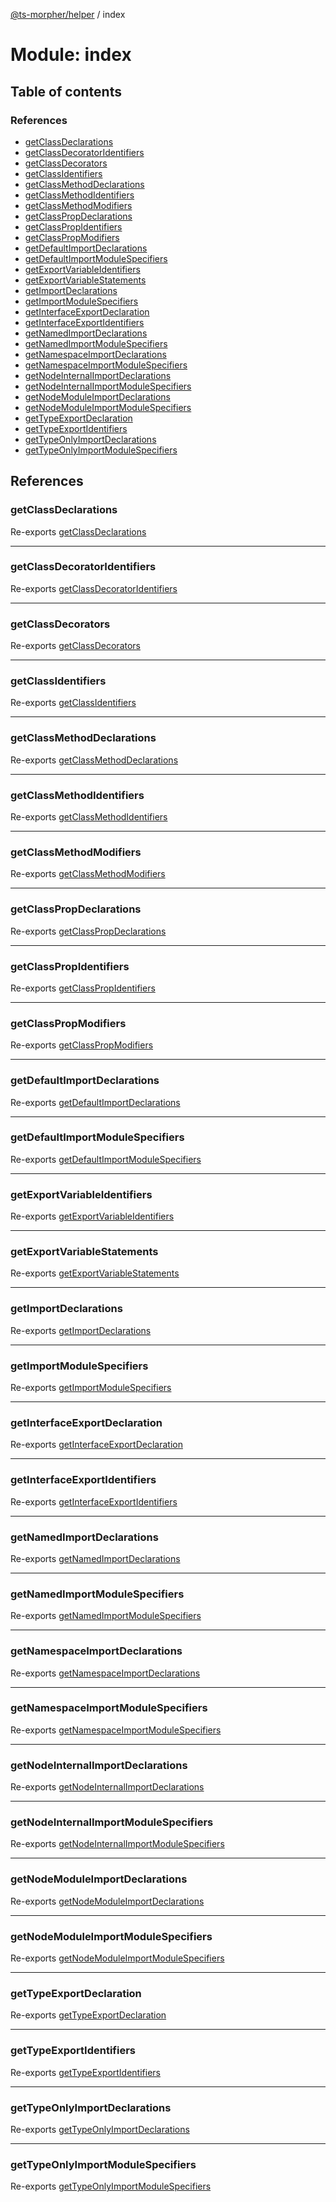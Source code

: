 [@ts-morpher/helper](../README.md) / index

# Module: index

## Table of contents

### References

- [getClassDeclarations](index.md#getclassdeclarations)
- [getClassDecoratorIdentifiers](index.md#getclassdecoratoridentifiers)
- [getClassDecorators](index.md#getclassdecorators)
- [getClassIdentifiers](index.md#getclassidentifiers)
- [getClassMethodDeclarations](index.md#getclassmethoddeclarations)
- [getClassMethodIdentifiers](index.md#getclassmethodidentifiers)
- [getClassMethodModifiers](index.md#getclassmethodmodifiers)
- [getClassPropDeclarations](index.md#getclasspropdeclarations)
- [getClassPropIdentifiers](index.md#getclasspropidentifiers)
- [getClassPropModifiers](index.md#getclasspropmodifiers)
- [getDefaultImportDeclarations](index.md#getdefaultimportdeclarations)
- [getDefaultImportModuleSpecifiers](index.md#getdefaultimportmodulespecifiers)
- [getExportVariableIdentifiers](index.md#getexportvariableidentifiers)
- [getExportVariableStatements](index.md#getexportvariablestatements)
- [getImportDeclarations](index.md#getimportdeclarations)
- [getImportModuleSpecifiers](index.md#getimportmodulespecifiers)
- [getInterfaceExportDeclaration](index.md#getinterfaceexportdeclaration)
- [getInterfaceExportIdentifiers](index.md#getinterfaceexportidentifiers)
- [getNamedImportDeclarations](index.md#getnamedimportdeclarations)
- [getNamedImportModuleSpecifiers](index.md#getnamedimportmodulespecifiers)
- [getNamespaceImportDeclarations](index.md#getnamespaceimportdeclarations)
- [getNamespaceImportModuleSpecifiers](index.md#getnamespaceimportmodulespecifiers)
- [getNodeInternalImportDeclarations](index.md#getnodeinternalimportdeclarations)
- [getNodeInternalImportModuleSpecifiers](index.md#getnodeinternalimportmodulespecifiers)
- [getNodeModuleImportDeclarations](index.md#getnodemoduleimportdeclarations)
- [getNodeModuleImportModuleSpecifiers](index.md#getnodemoduleimportmodulespecifiers)
- [getTypeExportDeclaration](index.md#gettypeexportdeclaration)
- [getTypeExportIdentifiers](index.md#gettypeexportidentifiers)
- [getTypeOnlyImportDeclarations](index.md#gettypeonlyimportdeclarations)
- [getTypeOnlyImportModuleSpecifiers](index.md#gettypeonlyimportmodulespecifiers)

## References

### getClassDeclarations

Re-exports [getClassDeclarations](class.md#getclassdeclarations)

___

### getClassDecoratorIdentifiers

Re-exports [getClassDecoratorIdentifiers](class.md#getclassdecoratoridentifiers)

___

### getClassDecorators

Re-exports [getClassDecorators](class.md#getclassdecorators)

___

### getClassIdentifiers

Re-exports [getClassIdentifiers](class.md#getclassidentifiers)

___

### getClassMethodDeclarations

Re-exports [getClassMethodDeclarations](class.md#getclassmethoddeclarations)

___

### getClassMethodIdentifiers

Re-exports [getClassMethodIdentifiers](class.md#getclassmethodidentifiers)

___

### getClassMethodModifiers

Re-exports [getClassMethodModifiers](class.md#getclassmethodmodifiers)

___

### getClassPropDeclarations

Re-exports [getClassPropDeclarations](class.md#getclasspropdeclarations)

___

### getClassPropIdentifiers

Re-exports [getClassPropIdentifiers](class.md#getclasspropidentifiers)

___

### getClassPropModifiers

Re-exports [getClassPropModifiers](class.md#getclasspropmodifiers)

___

### getDefaultImportDeclarations

Re-exports [getDefaultImportDeclarations](import.md#getdefaultimportdeclarations)

___

### getDefaultImportModuleSpecifiers

Re-exports [getDefaultImportModuleSpecifiers](import.md#getdefaultimportmodulespecifiers)

___

### getExportVariableIdentifiers

Re-exports [getExportVariableIdentifiers](export.md#getexportvariableidentifiers)

___

### getExportVariableStatements

Re-exports [getExportVariableStatements](export.md#getexportvariablestatements)

___

### getImportDeclarations

Re-exports [getImportDeclarations](import.md#getimportdeclarations)

___

### getImportModuleSpecifiers

Re-exports [getImportModuleSpecifiers](import.md#getimportmodulespecifiers)

___

### getInterfaceExportDeclaration

Re-exports [getInterfaceExportDeclaration](export.md#getinterfaceexportdeclaration)

___

### getInterfaceExportIdentifiers

Re-exports [getInterfaceExportIdentifiers](export.md#getinterfaceexportidentifiers)

___

### getNamedImportDeclarations

Re-exports [getNamedImportDeclarations](import.md#getnamedimportdeclarations)

___

### getNamedImportModuleSpecifiers

Re-exports [getNamedImportModuleSpecifiers](import.md#getnamedimportmodulespecifiers)

___

### getNamespaceImportDeclarations

Re-exports [getNamespaceImportDeclarations](import.md#getnamespaceimportdeclarations)

___

### getNamespaceImportModuleSpecifiers

Re-exports [getNamespaceImportModuleSpecifiers](import.md#getnamespaceimportmodulespecifiers)

___

### getNodeInternalImportDeclarations

Re-exports [getNodeInternalImportDeclarations](import.md#getnodeinternalimportdeclarations)

___

### getNodeInternalImportModuleSpecifiers

Re-exports [getNodeInternalImportModuleSpecifiers](import.md#getnodeinternalimportmodulespecifiers)

___

### getNodeModuleImportDeclarations

Re-exports [getNodeModuleImportDeclarations](import.md#getnodemoduleimportdeclarations)

___

### getNodeModuleImportModuleSpecifiers

Re-exports [getNodeModuleImportModuleSpecifiers](import.md#getnodemoduleimportmodulespecifiers)

___

### getTypeExportDeclaration

Re-exports [getTypeExportDeclaration](export.md#gettypeexportdeclaration)

___

### getTypeExportIdentifiers

Re-exports [getTypeExportIdentifiers](export.md#gettypeexportidentifiers)

___

### getTypeOnlyImportDeclarations

Re-exports [getTypeOnlyImportDeclarations](import.md#gettypeonlyimportdeclarations)

___

### getTypeOnlyImportModuleSpecifiers

Re-exports [getTypeOnlyImportModuleSpecifiers](import.md#gettypeonlyimportmodulespecifiers)
